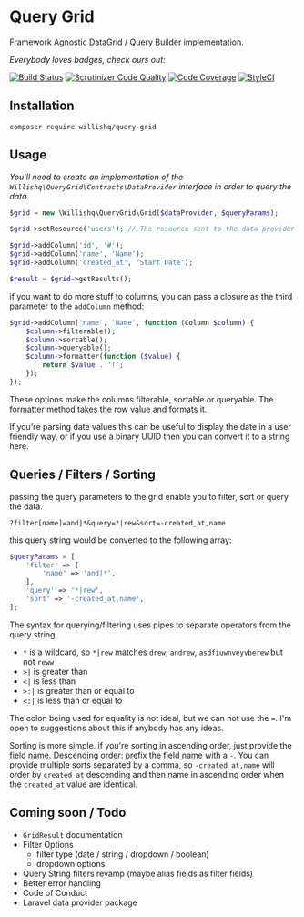 # Query Grid

Framework Agnostic DataGrid / Query Builder implementation.

_Everybody loves badges, check ours out:_

[![Build Status](https://img.shields.io/travis/willishq/query-grid/master.svg?style=flat-square)](https://travis-ci.org/willishq/query-grid)
[![Scrutinizer Code Quality](https://scrutinizer-ci.com/g/willishq/query-grid/badges/quality-score.png?b=master)](https://scrutinizer-ci.com/g/willishq/query-grid/?branch=master) 
[![Code Coverage](https://scrutinizer-ci.com/g/willishq/query-grid/badges/coverage.png?b=master)](https://scrutinizer-ci.com/g/willishq/query-grid/?branch=master)
[![StyleCI](https://styleci.io/repos/151885472/shield)](https://styleci.io/repos/151885472)

## Installation

`composer require willishq/query-grid`

## Usage

_You'll need to create an implementation of the `Willishq\QueryGrid\Contracts\DataProvider` interface in order to query the data._

```php
$grid = new \Willishq\QueryGrid\Grid($dataProvider, $queryParams);

$grid->setResource('users'); // The resource sent to the data provider for the query.

$grid->addColumn('id', '#');
$grid->addColumn('name', 'Name');
$grid->addColumn('created_at', 'Start Date');

$result = $grid->getResults();
```

if you want to do more stuff to columns, you can pass a closure as the third parameter to the `addColumn` method:

```php
$grid->addColumn('name', 'Name', function (Column $column) {
    $column->filterable();
    $column->sortable();
    $column->queryable();
    $column->formatter(function ($value) {
        return $value . '!';
    });
});
```

These options make the columns filterable, sortable or queryable. The formatter method takes the row value and formats it.

If you're parsing date values this can be useful to display the date in a user friendly way, or if you use a binary UUID
then you can convert it to a string here.

## Queries / Filters / Sorting

passing the query parameters to the grid enable you to filter, sort or query the data.

`?filter[name]=and|*&query=*|rew&sort=-created_at,name`

this query string would be converted to the following array:

```php
$queryParams = [
    'filter' => [
        'name' => 'and|*',
    ],
    'query' => '*|rew',
    'sort' => '-created_at,name',
];

```

The syntax for querying/filtering uses pipes to separate operators from the query string.

- `*` is a wildcard, so `*|rew` matches `drew`, `andrew`, `asdfiuwnveyvberew` but not `reww`
- `>|` is greater than
- `<|` is less than
- `>:|` is greater than or equal to
- `<:|` is less than or equal to

The colon being used for equality is not ideal, but we can not use the `=`. I'm open to suggestions about this if anybody
has any ideas.

Sorting is more simple. if you're sorting in ascending order, just provide the field name. Descending order: prefix the field
name with a `-`. You can provide multiple sorts separated by a comma, so `-created_at,name` will order by `created_at` descending
and then name in ascending order when the `created_at` value are identical.

## Coming soon / Todo
- `GridResult` documentation
- Filter Options 
  - filter type (date / string / dropdown / boolean)
  - dropdown options
- Query String filters revamp (maybe alias fields as filter fields)
- Better error handling
- Code of Conduct
- Laravel data provider package
